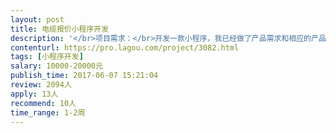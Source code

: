```yaml
---                
layout: post       
title: 电缆报价小程序开发           
description: '</br>项目需求：</br>开发一款小程序，我已经做了产品需求和相应的产品图片</br>目标用户：五金建材市场里面的批发商</br>主要功能：</br>1. 查询厂家的产品价格 </br>已经有一个app，app里面包含查询厂家产品价格的功能，也有相应的后台和接口；</br>2. 根据查询的价格制作报价表 </br>第二个功能是小程序的新功能，没有后台。而且用户制作报价表，相当于生成了新的数据，需要开发后台保存下来。</br>'     
contenturl: https://pro.lagou.com/project/3082.html      
tags: [小程序开发]            
salary: 10000-20000元          
publish_time: 2017-06-07 15:21:04         
review: 2094人                   
apply: 13人                   
recommend: 10人                   
time_range: 1-2周              
---                 
```

